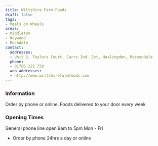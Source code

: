 ```yaml
---
title: Wiltshire Farm Foods
draft: false
tags:
- Meals on Wheels
areas:
- Middleton
- Heywood
- Rochdale
contact:
  addresses:
  - Unit 2, Taylors Court, Carrs Ind. Est, Haslingden, Rossendale
  phone:
  - 01706 221 759
  web_addresses:
  - http://www.wiltshirefarmfoods.com
---
```


### Information
Order by phone or online. Foods delivered to your door every week

### Opening Times
General phone line open 9am to 5pm Mon - Fri
* Order by phone 24hrs a day or online

